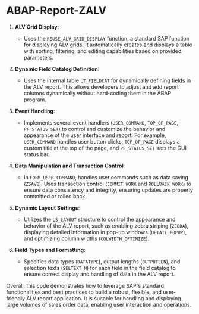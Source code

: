 # ABAP-Report-ZALV

1. **ALV Grid Display**:
   - Uses the `REUSE_ALV_GRID_DISPLAY` function, a standard SAP function for displaying ALV grids. It automatically creates and displays a table with sorting, filtering, and editing capabilities based on provided parameters.

2. **Dynamic Field Catalog Definition**:
   - Uses the internal table `LT_FIELDCAT` for dynamically defining fields in the ALV report. This allows developers to adjust and add report columns dynamically without hard-coding them in the ABAP program.

3. **Event Handling**:
   - Implements several event handlers (`USER_COMMAND`, `TOP_OF_PAGE`, `PF_STATUS_SET`) to control and customize the behavior and appearance of the user interface and report. For example, `USER_COMMAND` handles user button clicks, `TOP_OF_PAGE` displays a custom title at the top of the page, and `PF_STATUS_SET` sets the GUI status bar.

4. **Data Manipulation and Transaction Control**:
   - In `FORM_USER_COMMAND`, handles user commands such as data saving (`ZSAVE`). Uses transaction control (`COMMIT WORK` and `ROLLBACK WORK`) to ensure data consistency and integrity, ensuring updates are properly committed or rolled back.

5. **Dynamic Layout Settings**:
   - Utilizes the `LS_LAYOUT` structure to control the appearance and behavior of the ALV report, such as enabling zebra striping (`ZEBRA`), displaying detailed information in pop-up windows (`DETAIL_POPUP`), and optimizing column widths (`COLWIDTH_OPTIMIZE`).

6. **Field Types and Formatting**:
   - Specifies data types (`DATATYPE`), output lengths (`OUTPUTLEN`), and selection texts (`SELTEXT_M`) for each field in the field catalog to ensure correct display and handling of data in the ALV report.

Overall, this code demonstrates how to leverage SAP's standard functionalities and best practices to build a robust, flexible, and user-friendly ALV report application. It is suitable for handling and displaying large volumes of sales order data, enabling user interaction and operations.
